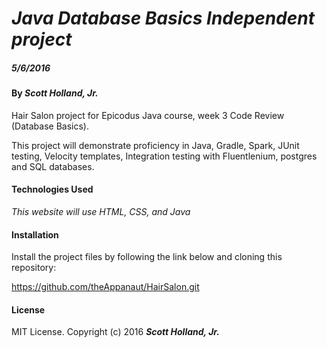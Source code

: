 # _Java Database Basics Independent project_

##### _5/6/2016_

#### By _**Scott Holland, Jr.**_

Hair Salon project for Epicodus Java course, week 3 Code Review (Database Basics).

This project will demonstrate proficiency in Java, Gradle, Spark, JUnit testing, Velocity templates, Integration testing with Fluentlenium, postgres and SQL databases.


#### Technologies Used

_This website will use HTML, CSS, and Java_

#### Installation

Install the project files by following the link below and cloning this repository:

https://github.com/theAppanaut/HairSalon.git

#### License

MIT License. Copyright (c) 2016 **_Scott Holland, Jr._**
